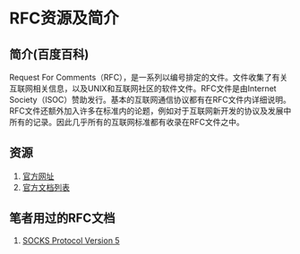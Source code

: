 # RFC资源及简介

## 简介(百度百科)

Request For Comments（RFC），是一系列以编号排定的文件。文件收集了有关互联网相关信息，以及UNIX和互联网社区的软件文件。RFC文件是由Internet
Society（ISOC）赞助发行。基本的互联网通信协议都有在RFC文件内详细说明。RFC文件还额外加入许多在标准内的论题，例如对于互联网新开发的协议及发展中所有的记录。因此几乎所有的互联网标准都有收录在RFC文件之中。

## 资源

1. [官方网址](https://www.rfc-editor.org/)
2. [官方文档列表](https://www.rfc-editor.org/rfc/)

## 笔者用过的RFC文档

1. [SOCKS Protocol Version 5](https://www.rfc-editor.org/rfc/rfc1928.html)